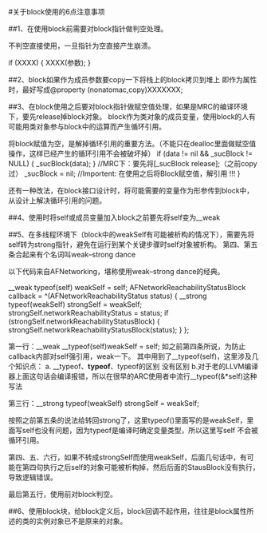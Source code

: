 #关于block使用的6点注意事项

##1、在使用block前需要对block指针做判空处理。

不判空直接使用，一旦指针为空直接产生崩溃。

if (XXXX) {
    XXXX(参数);
 }

##2、block如果作为成员参数要copy一下将栈上的block拷贝到堆上
即作为属性时，最好写成@property (nonatomac,copy)XXXXXXX;

##3、在block使用之后要对block指针做赋空值处理，如果是MRC的编译环境下，要先release掉block对象。
block作为类对象的成员变量，使用block的人有可能用类对象参与block中的运算而产生循环引用。

将block赋值为空，是解掉循环引用的重要方法。（不能只在dealloc里面做赋空值操作，这样已经产生的循环引用不会被破坏掉）
    if (data != nil && _sucBlock != NULL) {
        _sucBlock(data);
    }
    //MRC下：要先将[_sucBlock release];（之前copy过）
    _sucBlock = nil; //Importent: 在使用之后将Block赋空值，解引用 !!!
}

还有一种改法，在block接口设计时，将可能需要的变量作为形参传到block中，从设计上解决循环引用的问题。

##4、使用时将self或成员变量加入block之前要先将self变为__weak

##5、在多线程环境下（block中的weakSelf有可能被析构的情况下），需要先将self转为strong指针，避免在运行到某个关键步骤时self对象被析构。
第四、第五条合起来有个名词叫weak–strong dance

以下代码来自AFNetworking，堪称使用weak–strong dance的经典。

__weak typeof(self) weakSelf = self;
AFNetworkReachabilityStatusBlock callback = ^(AFNetworkReachabilityStatus status) {
    __strong typeof(weakSelf) strongSelf = weakSelf;
    strongSelf.networkReachabilityStatus = status;
    if (strongSelf.networkReachabilityStatusBlock) {
        strongSelf.networkReachabilityStatusBlock(status);
    }
};

第一行：__weak __typeof(self)weakSelf = self;
如之前第四条所说，为防止callback内部对self强引用，weak一下。
其中用到了__typeof(self)，这里涉及几个知识点：
a. __typeof、__typeof__、typeof的区别
没有区别
b.对于老的LLVM编译器上面这句话会编译报错，所以在很早的ARC使用者中流行__typeof(&*self)这种写法

第三行：__strong typeof(weakSelf) strongSelf = weakSelf;

按照之前第五条的说法给转回strong了，这里typeof()里面写的是weakSelf，里面写self也没有问题，因为typeof是编译时确定变量类型，所以这里写self 不会被循环引用。

第四、五、六行，如果不转成strongSelf而使用weakSelf，后面几句话中，有可能在第四句执行之后self的对象可能被析构掉，然后后面的StausBlock没有执行，导致逻辑错误。

最后第五行，使用前对block判空。

##6、使用block块，给block定义后，block回调不起作用，往往是block属性所述的类的实例对象已不是原来的对象。